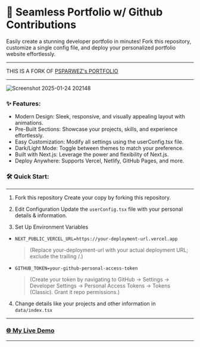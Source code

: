 # 🚀 Seamless Portfolio w/ Github Contributions
Easily create a stunning developer portfolio in minutes! Fork this repository, customize a single config file, and deploy your personalized portfolio website effortlessly.

---
THIS IS A FORK OF [PSPARWEZ's PORTFOLIO](https://github.com/psparwez/portfolio)
___
![Screenshot 2025-01-24 202148](https://github.com/user-attachments/assets/4eb5ad62-2018-4f61-b538-cee284b8f40d)


### ✨ Features:

- Modern Design: Sleek, responsive, and visually appealing layout with animations.
- Pre-Built Sections: Showcase your projects, skills, and experience effortlessly.
- Easy Customization: Modify all settings using the userConfig.tsx file.
- Dark/Light Mode: Toggle between themes to match your preference.
- Built with Next.js: Leverage the power and flexibility of Next.js.
- Deploy Anywhere: Supports Vercel, Netlify, GitHub Pages, and more.

### 🛠️ Quick Start:
---
1. Fork this repository
Create your copy by forking this repository.

2. Edit Configuration
Update the `userConfig.tsx` file with your personal details & information.

3. Set Up Environment Variables

- `NEXT_PUBLIC_VERCEL_URL=https://your-deployment-url.vercel.app`
  
  >(Replace your-deployment-url with your actual deployment URL; exclude the trailing /.)
- `GITHUB_TOKEN=your-github-personal-access-token`
  
  >(Create your token by navigating to GitHub → Settings → Developer Settings → Personal Access Tokens → Tokens (Classic). Grant it repo permissions.)

4. Change details like your projects and other information in `data/index.tsx`
   
---
### [🌐 My Live Demo](https://adhityanadooli.vercel.app/)
---

